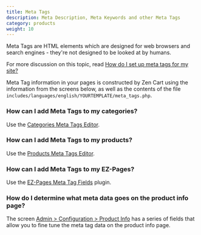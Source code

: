 ```yaml
---
title: Meta Tags 
description: Meta Description, Meta Keywords and other Meta Tags 
category: products
weight: 10
---
```


Meta Tags are HTML elements which are designed for web browsers and search engines - they're  not designed to be looked at by humans. 

For more discussion on this topic, read [How do I set up meta tags for my site?](/user/admin/meta_tags/)

Meta Tag information in your pages is constructed by Zen Cart using the information from the screens below, as well as the contents of the file `includes/languages/english/YOURTEMPLATE/meta_tags.php`. 

### How can I add Meta Tags to my categories? 
Use the [Categories Meta Tags Editor](/user/admin_pages/catalog/categories_meta_tags_editor/).

### How can I add Meta Tags to my products? 
Use the [Products Meta Tags Editor](/user/admin_pages/catalog/products_meta_tags_editor/).

### How can I add Meta Tags to my EZ-Pages? 
Use the [EZ-Pages Meta Tag Fields](https://www.zen-cart.com/downloads.php?do=file&id=746) plugin. 

### How do I determine what meta data goes on the product info page?  
The screen [Admin > Configuration > Product Info](/user/admin_pages/configuration/configuration_productinfo/) has a series of fields that allow you to fine tune the meta tag data on the product info page.

